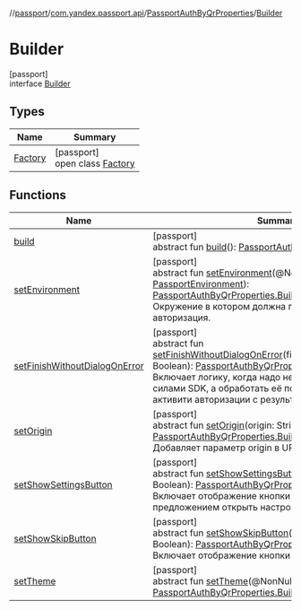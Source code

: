 //[passport](../../../../index.md)/[com.yandex.passport.api](../../index.md)/[PassportAuthByQrProperties](../index.md)/[Builder](index.md)

# Builder

[passport]\
interface [Builder](index.md)

## Types

| Name | Summary |
|---|---|
| [Factory](-factory/index.md) | [passport]<br>open class [Factory](-factory/index.md) |

## Functions

| Name | Summary |
|---|---|
| [build](build.md) | [passport]<br>abstract fun [build](build.md)(): [PassportAuthByQrProperties](../index.md) |
| [setEnvironment](set-environment.md) | [passport]<br>abstract fun [setEnvironment](set-environment.md)(@NonNullenvironment: [PassportEnvironment](../../-passport-environment/index.md)): [PassportAuthByQrProperties.Builder](index.md)<br>Окружение в котором должна происходить авторизация. |
| [setFinishWithoutDialogOnError](set-finish-without-dialog-on-error.md) | [passport]<br>abstract fun [setFinishWithoutDialogOnError](set-finish-without-dialog-on-error.md)(finishWithoutDialogOnError: Boolean): [PassportAuthByQrProperties.Builder](index.md)<br>Включает логику, когда надо не показывать ошибки силами SDK, а обработать её после завершения активити авторизации с результатом [RESULT_ERROR](../../-passport/-r-e-s-u-l-t_-e-r-r-o-r.md). |
| [setOrigin](set-origin.md) | [passport]<br>abstract fun [setOrigin](set-origin.md)(origin: String): [PassportAuthByQrProperties.Builder](index.md)<br>Добавляет параметр origin в URL страницы в WebView. |
| [setShowSettingsButton](set-show-settings-button.md) | [passport]<br>abstract fun [setShowSettingsButton](set-show-settings-button.md)(showSettingsButton: Boolean): [PassportAuthByQrProperties.Builder](index.md)<br>Включает отображение кнопки &quot;Настройки&quot; и текста с предложением открыть настройки на экране с ошибкой. |
| [setShowSkipButton](set-show-skip-button.md) | [passport]<br>abstract fun [setShowSkipButton](set-show-skip-button.md)(showSkipButton: Boolean): [PassportAuthByQrProperties.Builder](index.md)<br>Включает отображение кнопки &quot;Пропустить&quot;. |
| [setTheme](set-theme.md) | [passport]<br>abstract fun [setTheme](set-theme.md)(@NonNulltheme: [PassportTheme](../../-passport-theme/index.md)): [PassportAuthByQrProperties.Builder](index.md) |
